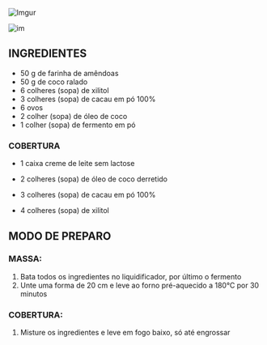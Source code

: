 ![Imgur](https://i.imgur.com/IzQByNX.png)

<img src="https://img.itdg.com.br/tdg/images/recipes/000/303/646/329146/329146_original.jpg?mode=crop&width=710&height=400" alt="im" style="zoom:100%;" />



## INGREDIENTES

- 50 g de farinha de amêndoas
- 50 g de coco ralado
- 6 colheres (sopa) de xilitol
- 3 colheres (sopa) de cacau em pó 100%
- 6 ovos
- 2 colher (sopa) de óleo de coco
- 1 colher (sopa) de fermento em pó

### COBERTURA

- 1 caixa creme de leite sem lactose

- 2 colheres (sopa) de óleo de coco derretido

- 3 colheres (sopa) de cacau em pó 100%

- 4 colheres (sopa) de xilitol

  

## MODO DE PREPARO



### MASSA:

1. Bata todos os ingredientes no liquidificador, por último o fermento
2. Unte uma forma de 20 cm e leve ao forno pré-aquecido a 180°C por 30 minutos

### COBERTURA:

1. Misture os ingredientes e leve em fogo baixo, só até engrossar